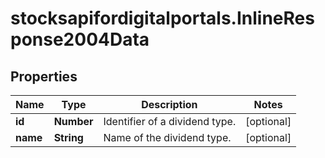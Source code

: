 # stocksapifordigitalportals.InlineResponse2004Data

## Properties

Name | Type | Description | Notes
------------ | ------------- | ------------- | -------------
**id** | **Number** | Identifier of a dividend type. | [optional] 
**name** | **String** | Name of the dividend type. | [optional] 


